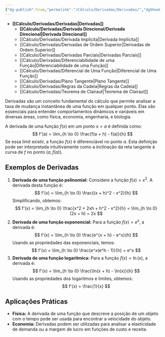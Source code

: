 ```yaml
---
{"dg-publish":true,"permalink":"/Cálculo/Derivadas/Derivadas/","dgShowLocalGraph":true,"created":"2025-05-20T13:30:13.826-03:00"}
---
```





- **[[Cálculo/Derivadas/Derivadas\|Derivadas]]**
	- **[[Cálculo/Derivadas/Derivada Direcional/Derivada Direcional\|Derivada Direcional]]**
	- [[Cálculo/Derivadas/Derivada Implícita\|Derivada Implícita]]
	- [[Cálculo/Derivadas/Derivadas de Ordem Superior\|Derivadas de Ordem Superior]]
	- [[Cálculo/Derivadas/Derivadas Parciais\|Derivadas Parciais]]
	- [[Cálculo/Derivadas/Diferenciabilidade de uma  Função\|Diferenciabilidade de uma  Função]]
	- [[Cálculo/Derivadas/Diferencial de Uma Função\|Diferencial de Uma Função]]
	- [[Cálculo/Derivadas/Plano Tangente\|Plano Tangente]]
	- [[Cálculo/Derivadas/Regras da Cadeia\|Regras da Cadeia]]
	- [[Cálculo/Derivadas/Teorema de Clairaut\|Teorema de Clairaut]]



Derivadas são um conceito fundamental do cálculo que permite analisar a taxa de mudança instantânea de uma função em qualquer ponto. Elas são essenciais para entender comportamentos dinâmicos e variáveis em diversas áreas, como física, economia, engenharia, e biologia.

A derivada de uma função $f(x)$ em um ponto $x = a$ é definida como:
$$
f'(a) = \lim_{h \to 0} \frac{f(a + h) - f(a)}{h}
$$
Se essa limit existir, a função $f(x)$ é diferenciável no ponto $a$. Esta definição pode ser interpretada intuitivamente como a inclinação da reta tangente à curva de $f$ no ponto $(a, f(a))$.

## Exemplos de Derivadas

1. **Derivada de uma função polinomial:**
   Considere a função $f(x) = x^2$. A derivada desta função é:
$$
   f'(x) = \lim_{h \to 0} \frac{(x + h)^2 - x^2}{h}
$$
   Simplificando, obtemos:
$$
   f'(x) = \lim_{h \to 0} \frac{x^2 + 2xh + h^2 - x^2}{h} = \lim_{h \to 0} (2x + h) = 2x
$$
2. **Derivada de uma função exponencial:**
   Para a função $f(x) = e^x$, a derivada é:
$$
   f'(x) = \lim_{h \to 0} \frac{e^{x + h} - e^x}{h}
$$
   Usando as propriedades das exponenciais, temos:
$$
   f'(x) = \lim_{h \to 0} \frac{e^x(e^h - 1)}{h} = e^x
$$
3. **Derivada de uma função logarítmica:**
   Para a função $f(x) = \ln(x)$, a derivada é:
$$
   f'(x) = \lim_{h \to 0} \frac{\ln(x + h) - \ln(x)}{h}
$$
   Usando as propriedades dos logaritmos e limites, obtemos:
$$
   f'(x) = \frac{1}{x}
$$
## Aplicações Práticas

- **Física:** A derivada de uma função que descreve a posição de um objeto com o tempo pode ser usada para encontrar a velocidade do objeto.
- **Economia:** Derivadas podem ser utilizadas para analisar a elasticidade de demanda ou a margem de lucro em funções de custo e receita.
